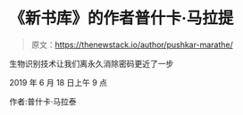 # 《新书库》的作者普什卡·马拉提

> 原文：<https://thenewstack.io/author/pushkar-marathe/>

生物识别技术让我们离永久消除密码更近了一步

2019 年 6 月 18 日上午 9 点

作者:普什卡·马拉泰